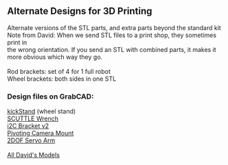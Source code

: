 ## Alternate Designs for 3D Printing

Alternate versions of the STL parts, and extra parts beyond the standard kit
<br>Note from David: When we send STL files to a print shop, they sometimes print in
<br>the wrong orientation.  If you send an STL with combined parts, it makes it 
<br>more obvious which way they go.
<br>
<br>Rod brackets: set of 4 for 1 full robot
<br>Wheel brackets: both sides in one STL

### Design files on GrabCAD:
[kickStand](https://grabcad.com/library/scuttle-wheel-stand-v1-1) (wheel stand)
<br>[SCUTTLE Wrench](https://grabcad.com/library/scuttle-wrench-1)
<br>[i2C Bracket v2](https://grabcad.com/library/scuttle-robot-i2c-bracket-v2-1)
<br>[Pivoting Camera Mount](https://grabcad.com/library/camera-pivot-1)
<br>[2DOF Servo Arm](https://grabcad.com/library/servoarm-v1-1)
<br>
<br>[All David's Models](https://grabcad.com/david.m-50/models)
